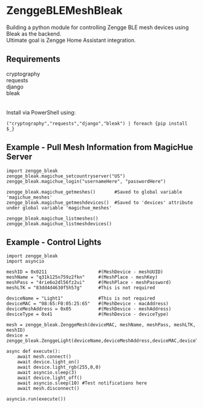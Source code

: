 ZenggeBLEMeshBleak
=========================================
Building a python module for controlling Zengge BLE mesh devices using Bleak as the backend.<br/>
Ultimate goal is Zengge Home Assistant integration.<br/>

Requirements
------------
cryptography<br/>
requests <br/>
django<br/>
bleak<br/>
<br/>
<br/>
Install via PowerShell using:<br/>
```
("cryptography","requests","django","bleak") | foreach {pip install $_}
```

Example - Pull Mesh Information from MagicHue Server
----------------------------------------
```
import zengge_bleak
zengge_bleak.magichue_setcountryserver("US")
zengge_bleak.magichue_login("usernameHere", "passwordHere")

zengge_bleak.magichue_getmeshes()       #Saved to global variable 'magichue_meshes'
zengge_bleak.magichue_getmeshdevices()  #Saved to 'devices' attribute under global variable 'magichue_meshes'

zengge_bleak.magichue_listmeshes()
zengge_bleak.magichue_listmeshdevices()
```

Example - Control Lights
----------------------------
```
import zengge_bleak
import asyncio

meshID = 0x0211                   #(MeshDevice - meshUUID)
meshName = "q31k125n759z2fkn"     #(MeshPlace - meshKey)
meshPass = "4rie6o2dl56fz2ui"     #(MeshPlace - meshPassword)
meshLTK = "83dd4d4630f5h57g"      #This is not required

deviceName = "Light1"             #This is not required
deviceMAC = "08:65:F0:05:25:65"   #(MeshDevice - macAddress)
deviceMeshAddress = 0x05          #(MeshDevice - meshAddress)
deviceType = 0x41                 #(MeshDevice - deviceType)

mesh = zengge_bleak.ZenggeMesh(deviceMAC, meshName, meshPass, meshLTK, meshID)
device = zengge_bleak.ZenggeLight(deviceName,deviceMeshAddress,deviceMAC,deviceType,0,0,0,0,mesh)

async def execute():
    await mesh.connect()
    await device.light_on()
    await device.light_rgb(255,0,0)
    await asyncio.sleep(3)
    await device.light_off()
    await asyncio.sleep(10) #Test notifications here
    await mesh.disconnect()

asyncio.run(execute())
```
